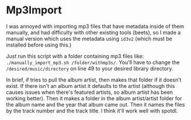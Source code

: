 # Mp3Import

I was annoyed with importing mp3 files that have metadata inside of them manually, and had difficulty with other existing tools (beets), so I made a manual version which uses the metadata using `id3v2` (which must be installed before using this.)

Just run this script with a folder containing mp3 files like: `./manually_import_mp3.sh /folder/withmp3s/`. You'll have to change the `/desired/music/directory` on line 49 to your desired library directory.

In brief, if tries to pull the album artist, then makes that folder if it doesn't exist. If there isn't an album artist it defaults to the artist (although this causes issues when there's featured artists, so album artist has been working better). Then it makes a folder in the album artist/artist folder for the album name and the year that album came out. Then it names the files by the track number and the track title. I think it'll work well with spotdl.
